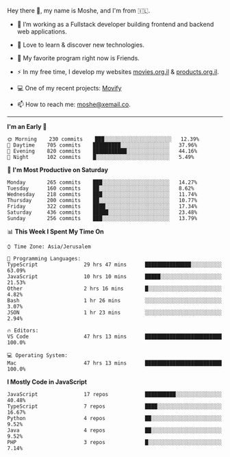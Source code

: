 Hey there 👋, my name is Moshe, and I'm from 🇮🇱.

- :telescope: I’m working as a Fullstack developer building frontend and backend web applications.

- :seedling: Love to learn & discover new technologies.

- 🍿 My favorite program right now is Friends.

- :zap: In my free time, I develop my websites [movies.org.il](https://movies.org.il) & [products.org.il](https://products.org.il).

- 💻 One of my recent projects: [Movify](https://github.com/jewishmoses/movify)

- :mailbox: How to reach me: moshe@xemail.co.

<hr/>

<!--START_SECTION:waka-->
**I'm an Early 🐤** 

```text
🌞 Morning    230 commits    ███░░░░░░░░░░░░░░░░░░░░░░   12.39% 
🌆 Daytime    705 commits    █████████░░░░░░░░░░░░░░░░   37.96% 
🌃 Evening    820 commits    ███████████░░░░░░░░░░░░░░   44.16% 
🌙 Night      102 commits    █░░░░░░░░░░░░░░░░░░░░░░░░   5.49%

```
📅 **I'm Most Productive on Saturday** 

```text
Monday       265 commits    ███░░░░░░░░░░░░░░░░░░░░░░   14.27% 
Tuesday      160 commits    ██░░░░░░░░░░░░░░░░░░░░░░░   8.62% 
Wednesday    218 commits    ███░░░░░░░░░░░░░░░░░░░░░░   11.74% 
Thursday     200 commits    ██░░░░░░░░░░░░░░░░░░░░░░░   10.77% 
Friday       322 commits    ████░░░░░░░░░░░░░░░░░░░░░   17.34% 
Saturday     436 commits    █████░░░░░░░░░░░░░░░░░░░░   23.48% 
Sunday       256 commits    ███░░░░░░░░░░░░░░░░░░░░░░   13.79%

```


📊 **This Week I Spent My Time On** 

```text
⌚︎ Time Zone: Asia/Jerusalem

💬 Programming Languages: 
TypeScript               29 hrs 47 mins      ███████████████░░░░░░░░░░   63.09% 
JavaScript               10 hrs 10 mins      █████░░░░░░░░░░░░░░░░░░░░   21.53% 
Other                    2 hrs 16 mins       █░░░░░░░░░░░░░░░░░░░░░░░░   4.82% 
Bash                     1 hr 26 mins        ░░░░░░░░░░░░░░░░░░░░░░░░░   3.07% 
JSON                     1 hr 23 mins        ░░░░░░░░░░░░░░░░░░░░░░░░░   2.94%

🔥 Editors: 
VS Code                  47 hrs 13 mins      █████████████████████████   100.0%

💻 Operating System: 
Mac                      47 hrs 13 mins      █████████████████████████   100.0%

```

**I Mostly Code in JavaScript** 

```text
JavaScript               17 repos            ██████████░░░░░░░░░░░░░░░   40.48% 
TypeScript               7 repos             ████░░░░░░░░░░░░░░░░░░░░░   16.67% 
Python                   4 repos             ██░░░░░░░░░░░░░░░░░░░░░░░   9.52% 
Java                     4 repos             ██░░░░░░░░░░░░░░░░░░░░░░░   9.52% 
PHP                      3 repos             █░░░░░░░░░░░░░░░░░░░░░░░░   7.14%

```



<!--END_SECTION:waka-->
